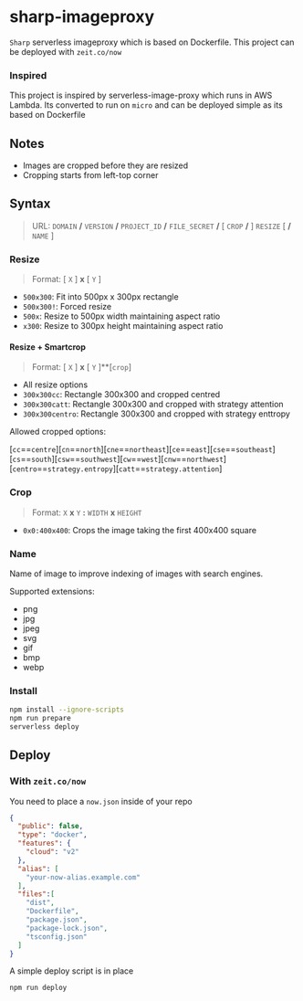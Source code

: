 # sharp-imageproxy
`Sharp` serverless imageproxy which is based on Dockerfile. This project can be deployed with `zeit.co/now`

### Inspired
This project is inspired by serverless-image-proxy which runs in AWS Lambda. Its converted to run on `micro` and can be deployed simple as its based on Dockerfile

## Notes

* Images are cropped before they are resized
* Cropping starts from left-top corner

## Syntax

> URL: `DOMAIN` **/** `VERSION` **/** `PROJECT_ID` **/** `FILE_SECRET` **/** [ `CROP` **/** ] `RESIZE` [  **/** `NAME` ]

### Resize

> Format: [ `X` ] **x** [ `Y` ]

* `500x300`: Fit into 500px x 300px rectangle
* `500x300!`: Forced resize
* `500x`: Resize to 500px width maintaining aspect ratio
* `x300`: Resize to 300px height maintaining aspect ratio

#### Resize + Smartcrop

> Format: [ `X` ] **x** [ `Y` ]**[`crop`]

* All resize options
* `300x300cc`: Rectangle 300x300 and cropped centred
* `300x300catt`: Rectangle 300x300 and cropped with strategy attention
* `300x300centro`: Rectangle 300x300 and cropped with strategy enttropy

Allowed cropped options:

[`cc`==`centre`][`cn`==`north`][`cne`==`northeast`][`ce`==`east`][`cse`==`southeast`][`cs`==`south`][`csw`==`southwest`][`cw`==`west`][`cnw`==`northwest`][`centro`==`strategy.entropy`][`catt`==`strategy.attention`]

	
### Crop

> Format: `X` **x** `Y` **:** `WIDTH` **x** `HEIGHT`

* `0x0:400x400`: Crops the image taking the first 400x400 square

### Name

Name of image to improve indexing of images with search engines. 

Supported extensions: 

* png
* jpg
* jpeg
* svg
* gif
* bmp
* webp

### Install

```sh
npm install --ignore-scripts
npm run prepare
serverless deploy
```

## Deploy

### With `zeit.co/now`
You need to place a `now.json` inside of your repo
```json
{
  "public": false,
  "type": "docker",
  "features": {
    "cloud": "v2"
  },
  "alias": [
    "your-now-alias.example.com"
  ],
  "files":[
    "dist",
    "Dockerfile",
    "package.json",
    "package-lock.json",
    "tsconfig.json"
  ]
}
```
A simple deploy script is in place
```bash
npm run deploy
```

